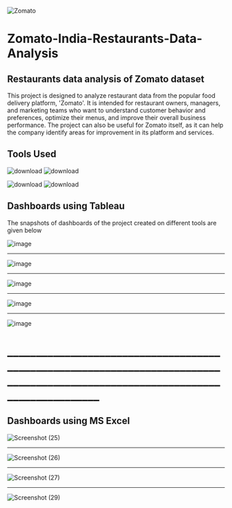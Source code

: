 ![Zomato](https://user-images.githubusercontent.com/82322259/231139187-5860a188-81a3-4dd3-99cf-258dc70aad75.jpg)


# Zomato-India-Restaurants-Data-Analysis
## Restaurants data analysis of Zomato dataset

This project is designed to analyze restaurant data from the popular food delivery platform, 'Zomato'.
It is intended for restaurant owners, managers, and marketing teams who want to understand customer behavior and preferences, optimize their menus, and improve their overall business performance. The project can also be useful for Zomato itself, as it can help the company identify areas for improvement in its platform and services.



## Tools Used

![download](https://user-images.githubusercontent.com/82322259/231148445-5a527bd0-2b56-471e-9f2f-b933f6aed59b.png)                            ![download](https://user-images.githubusercontent.com/82322259/231148550-46f34ff2-5494-4969-8931-e5c84b77a29f.png)


![download](https://user-images.githubusercontent.com/82322259/231148667-be014416-ffa6-493e-a245-e163ed11e917.png)                                                                                                                                                  ![download](https://user-images.githubusercontent.com/82322259/231148766-92cfb8d7-2434-4132-a781-e92317304847.png)



## Dashboards using Tableau
The snapshots of dashboards of the project created on different tools are given below

![image](https://user-images.githubusercontent.com/82322259/231140533-276c5d13-c5cc-45a4-879e-336ed4ed7e3e.png)

_________________________________________________________________________________________________________________

![image](https://user-images.githubusercontent.com/82322259/231140994-0aa0abd1-096f-46cd-9f1a-9b7cd3b4e59e.png)

_________________________________________________________________________________________________________________

![image](https://user-images.githubusercontent.com/82322259/231141053-d2428a40-61e2-42f6-8a6e-80e84edda46d.png)

_________________________________________________________________________________________________________________

![image](https://user-images.githubusercontent.com/82322259/231141311-0deacbcc-6c90-4b7b-bb73-25faae52b9d0.png)

_________________________________________________________________________________________________________________

![image](https://user-images.githubusercontent.com/82322259/231141545-4d371bfa-51b6-4119-955c-f105c7837006.png)



# _______________________________________________________________________________________________________________________________


## Dashboards using MS Excel

![Screenshot (25)](https://user-images.githubusercontent.com/82322259/231145891-8030667c-7e02-4374-9164-aa7c9e795a20.png)

_________________________________________________________________________________________________________________

![Screenshot (26)](https://user-images.githubusercontent.com/82322259/231146078-7f4bb7f8-8002-42b2-9454-9e13d0599fd9.png)

_________________________________________________________________________________________________________________

![Screenshot (27)](https://user-images.githubusercontent.com/82322259/231146293-6db98a95-bce2-4b97-832e-d526f9ba31f1.png)

_________________________________________________________________________________________________________________

![Screenshot (29)](https://user-images.githubusercontent.com/82322259/231146457-150edfaf-624e-4ffb-93a9-d9c578f47bd8.png)

